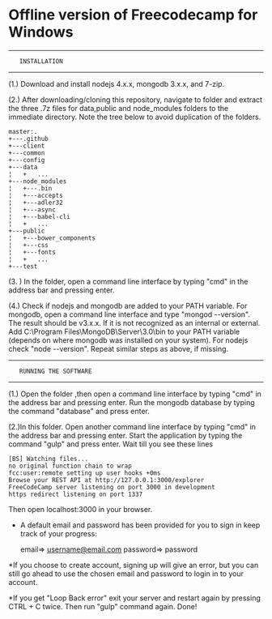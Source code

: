 # Offline version of Freecodecamp for Windows
**************************
       INSTALLATION
**************************

(1.) Download and install nodejs 4.x.x, mongodb 3.x.x, and  7-zip.

(2.) After downloading/cloning this repository, navigate to folder and 
       extract the three .7z files for data,public and node_modules folders to the immediate directory.
      Note the tree below  to avoid duplication of the folders.
	
	master:.
	+---.github
	+---client  
	+---common
	+---config
	+---data
	¦   +   ...
	+---node_modules
	¦   +---.bin
	¦   +---accepts
	¦   +---adler32
	¦   +---async
	¦   +---babel-cli
	¦   +	...
	+---public
	¦   +---bower_components
	¦   +---css
	¦   +---fonts
	¦   +	...
	+---test	

(3. ) In the folder, open a command line interface by typing
      "cmd" in the address bar and pressing enter.

(4.) Check if nodejs and mongodb are added to your PATH variable.
 	For mongodb, open a command line interface and type "mongod --version". 
    The result should be  v3.x.x. If it is not recognized
    as an internal or external. Add
   C:\Program Files\MongoDB\Server\3.0\bin to your PATH variable
   (depends on where mongodb was installed on your system).
   For nodejs check "node --version". Repeat similar steps as above, if
   missing.




*******************************
       RUNNING THE SOFTWARE
*******************************

(1.) Open the folder ,then open a command line interface by typing "cmd" in the address bar
  and pressing enter. Run the mongodb database by typing
  the command "database" and press enter.

(2.)In this folder. Open another command line 
    interface by typing "cmd" in the address bar and pressing enter.
   Start the application by typing the command "gulp" and press enter.
   Wait till you see these lines

	[BS] Watching files...
	no original function chain to wrap
  	fcc:user:remote setting up user hooks +0ms
	Browse your REST API at http://127.0.0.1:3000/explorer
	FreeCodeCamp server listening on port 3000 in development
	https redirect listening on port 1337

Then open localhost:3000 in your  browser.

* A default email and password has been provided for you to
 sign in keep track of your progress:

	email=> username@email.com
	password=> password

	

*If you choose to create account, signing up will give an error, but 
 you can still go ahead to use the chosen email and password   to
 login in to your account.

*If you get "Loop Back error" exit your server and restart again by 
pressing CTRL + C twice. Then run "gulp" command again.
Done!






